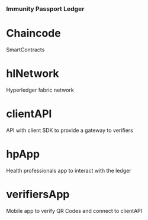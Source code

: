 ### Immunity Passport Ledger

# Chaincode

SmartContracts 

# hlNetwork 

Hyperledger fabric network 

# clientAPI 

API with client SDK to provide a gateway to verifiers 

# hpApp 

Health professionals app to interact with the ledger

# verifiersApp

Mobile app to verify QR Codes and connect to clientAPI 